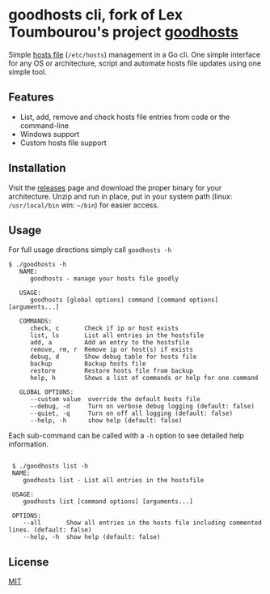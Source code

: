 # goodhosts cli, fork of Lex Toumbourou's project [goodhosts](https://github.com/lextoumbourou/goodhosts)

Simple [hosts file](http://en.wikipedia.org/wiki/Hosts_%28file%29) (```/etc/hosts```) management in a Go cli. One simple
interface for any OS or architecture, script and automate hosts file updates using one simple tool.

## Features

* List, add, remove and check hosts file entries from code or the command-line
* Windows support
* Custom hosts file support

## Installation

Visit the [releases](https://github.com/goodhosts/cli/releases/) page and download the proper binary for your 
architecture. Unzip and run in place, put in your system path (linux: `/usr/local/bin` win: `~/bin`) for easier access.

## Usage

For full usage directions simply call `goodhosts -h`

```shell
$ ./goodhosts -h
   NAME:
      goodhosts - manage your hosts file goodly
   
   USAGE:
      goodhosts [global options] command [command options] [arguments...]
   
   COMMANDS:
      check, c       Check if ip or host exists
      list, ls       List all entries in the hostsfile
      add, a         Add an entry to the hostsfile
      remove, rm, r  Remove ip or host(s) if exists
      debug, d       Show debug table for hosts file
      backup         Backup hosts file
      restore        Restore hosts file from backup
      help, h        Shows a list of commands or help for one command
   
   GLOBAL OPTIONS:
      --custom value  override the default hosts file
      --debug, -d     Turn on verbose debug logging (default: false)
      --quiet, -q     Turn on off all logging (default: false)
      --help, -h      show help (default: false)
```

Each sub-command can be called with a `-h` option to see detailed help information.
```shell

 $ ./goodhosts list -h
 NAME:
    goodhosts list - List all entries in the hostsfile
 
 USAGE:
    goodhosts list [command options] [arguments...]
 
 OPTIONS:
    --all       Show all entries in the hosts file including commented lines. (default: false)
    --help, -h  show help (default: false)
```

## License

[MIT](LICENSE)

